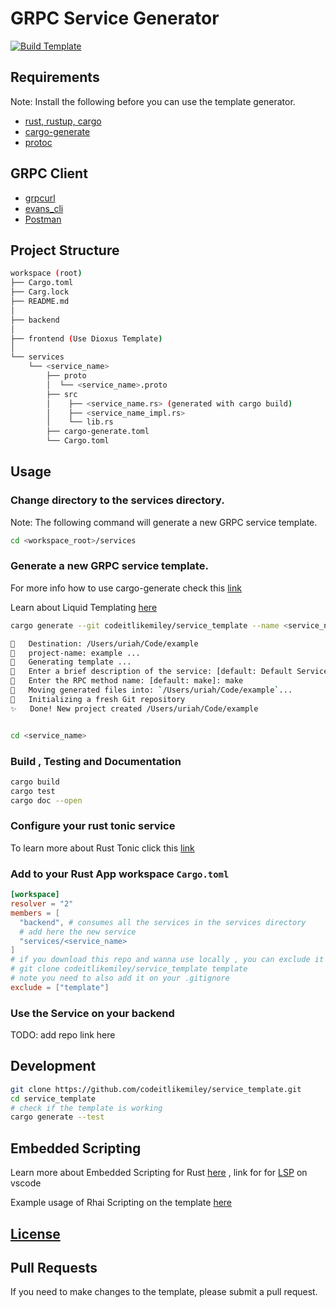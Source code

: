 # GRPC Service Generator

[![Build Template](https://github.com/codeitlikemiley/service_template/actions/workflows/build.yml/badge.svg)](https://github.com/codeitlikemiley/service_template/actions/workflows/build.yml)
## Requirements

Note: Install the following before you can use the template generator.

- [rust, rustup, cargo](https://www.rust-lang.org/tools/install)
- [cargo-generate](https://cargo-generate.github.io/cargo-generate/installation.html)
- [protoc](https://grpc.io/docs/protoc-installation/)

## GRPC Client

- [grpcurl](https://github.com/fullstorydev/grpcurl)
- [evans_cli](https://github.com/ktr0731/evans)
- [Postman](https://www.postman.com/downloads/)

## Project Structure

```sh
workspace (root)
├── Cargo.toml
├── Carg.lock
├── README.md
│
├── backend
│
├── frontend (Use Dioxus Template)
│
└── services
    └── <service_name>
        ├── proto
        │  └── <service_name>.proto
        ├── src
        │    ├── <service_name.rs> (generated with cargo build)
        │    ├── <service_name_impl.rs>
        │    └── lib.rs
        ├── cargo-generate.toml
        └── Cargo.toml

```

## Usage

### Change directory to the services directory.

Note: The following command will generate a new GRPC service template.

```bash
cd <workspace_root>/services
```
### Generate a new GRPC service template.

For more info how to use cargo-generate check this [link](https://cargo-generate.github.io/cargo-generate/usage.html)

Learn about Liquid Templating [here](https://shopify.github.io/liquid/)


```sh
cargo generate --git codeitlikemiley/service_template --name <service_name>

🔧   Destination: /Users/uriah/Code/example
🔧   project-name: example ...
🔧   Generating template ...
🤷   Enter a brief description of the service: [default: Default Service Description]: Default Service Description
🤷   Enter the RPC method name: [default: make]: make
🔧   Moving generated files into: `/Users/uriah/Code/example`...
🔧   Initializing a fresh Git repository
✨   Done! New project created /Users/uriah/Code/example


cd <service_name>

```

### Build , Testing and Documentation

```sh
cargo build
cargo test
cargo doc --open
```

### Configure your rust tonic service

To learn more about Rust Tonic click this [link](https://github.com/hyperium/tonic/blob/master/examples/helloworld-tutorial.md)

### Add to your Rust App workspace `Cargo.toml`

```toml
[workspace]
resolver = "2"
members = [
  "backend", # consumes all the services in the services directory
  # add here the new service
  "services/<service_name>
]
# if you download this repo and wanna use locally , you can exclude it on the workspace
# git clone codeitlikemiley/service_template template
# note you need to also add it on your .gitignore
exclude = ["template"]
```

### Use the Service on your backend

TODO: add repo link here


## Development

```bash
git clone https://github.com/codeitlikemiley/service_template.git
cd service_template
# check if the template is working
cargo generate --test
```

## Embedded Scripting

Learn more about Embedded Scripting for Rust [here](https://rhai.rs/book/about/index.html) , link for for [LSP](https://github.com/rhaiscript/lsp) on vscode

Example usage of Rhai Scripting on the template [here](https://cargo-generate.github.io/cargo-generate/templates/scripting.mini-example.html#Rhai-extensions)


## [License](LICENSE)

## Pull Requests

If you need to make changes to the template, please submit a pull request.
